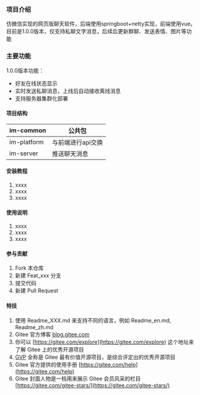 
### 项目介绍

仿微信实现的网页版聊天软件，后端使用springboot+netty实现，前端使用vue。
目前是1.0.0版本，仅支持私聊文字消息，后续后更新群聊、发送表情、图片等功能

### 主要功能

1.0.0版本功能：

- 好友在线状态显示
- 实时发送私聊消息，上线后自动接收离线消息
- 支持服务器集群化部署


#### 项目结构
| im-common   | 公共包        |
|-------------|------------|
| im-platform | 与前端进行api交换 |
| im-server   |     推送聊天消息       |





#### 安装教程

1.  xxxx
2.  xxxx
3.  xxxx

#### 使用说明

1.  xxxx
2.  xxxx
3.  xxxx

#### 参与贡献

1.  Fork 本仓库
2.  新建 Feat_xxx 分支
3.  提交代码
4.  新建 Pull Request


#### 特技

1.  使用 Readme\_XXX.md 来支持不同的语言，例如 Readme\_en.md, Readme\_zh.md
2.  Gitee 官方博客 [blog.gitee.com](https://blog.gitee.com)
3.  你可以 [https://gitee.com/explore](https://gitee.com/explore) 这个地址来了解 Gitee 上的优秀开源项目
4.  [GVP](https://gitee.com/gvp) 全称是 Gitee 最有价值开源项目，是综合评定出的优秀开源项目
5.  Gitee 官方提供的使用手册 [https://gitee.com/help](https://gitee.com/help)
6.  Gitee 封面人物是一档用来展示 Gitee 会员风采的栏目 [https://gitee.com/gitee-stars/](https://gitee.com/gitee-stars/)
